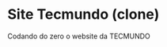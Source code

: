 # Site Tecmundo (clone)
Codando do zero o website da TECMUNDO

<!-- 
Negrito => **palavra** ou palavra__  

Itálico => *palavra* ou _palavra_  

Criar uma linha abaixo => *** 

Lista enumerada => 1. palavra

Lista demarcada => * palavra

Lista de tarefas => - [ ] Tarefa
Lista de tarefas => - [x] Tarefa confirmada


USAR IMAGENS de 500px de largura;
O que estiver em colchetes é descrição da imagem;


Criando link => [Acesse meu github] (link);

Tabela => Num | Nome | Nota
          ---|---|---
          1 | Itamar | 8.5
          2 | Gustavo | 7.5
          3 | Gust | 8.5

Dar destaque ao código => `document.queryall()`;

Trechos de código => ``` código ```;




 -->